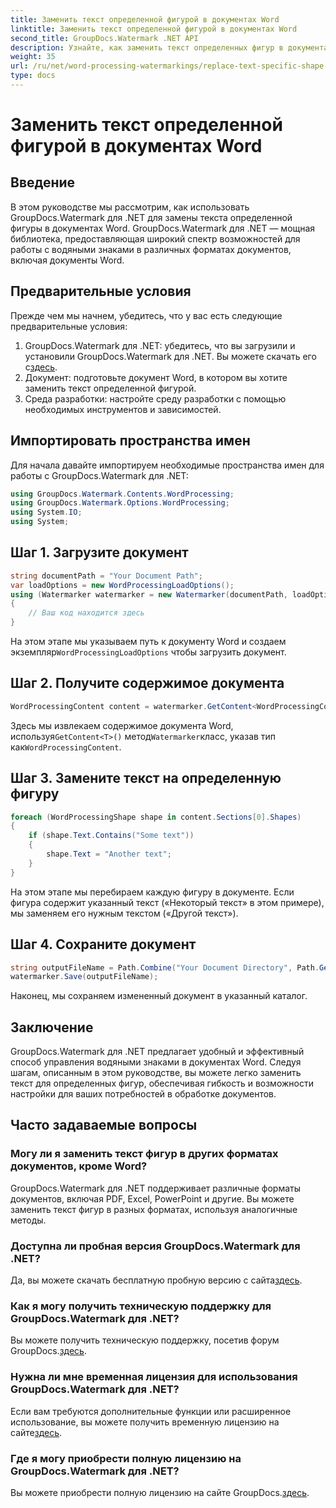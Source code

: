 ```yaml
---
title: Заменить текст определенной фигурой в документах Word
linktitle: Заменить текст определенной фигурой в документах Word
second_title: GroupDocs.Watermark .NET API
description: Узнайте, как заменить текст определенных фигур в документах Word с помощью GroupDocs.Watermark для .NET. Следуйте нашему пошаговому руководству.
weight: 35
url: /ru/net/word-processing-watermarkings/replace-text-specific-shape-word-docs/
type: docs
---
```

# Заменить текст определенной фигурой в документах Word

## Введение
В этом руководстве мы рассмотрим, как использовать GroupDocs.Watermark для .NET для замены текста определенной фигуры в документах Word. GroupDocs.Watermark для .NET — мощная библиотека, предоставляющая широкий спектр возможностей для работы с водяными знаками в различных форматах документов, включая документы Word.
## Предварительные условия
Прежде чем мы начнем, убедитесь, что у вас есть следующие предварительные условия:
1.  GroupDocs.Watermark для .NET: убедитесь, что вы загрузили и установили GroupDocs.Watermark для .NET. Вы можете скачать его с[здесь](https://releases.groupdocs.com/Watermark/net/).
2. Документ: подготовьте документ Word, в котором вы хотите заменить текст определенной фигурой.
3. Среда разработки: настройте среду разработки с помощью необходимых инструментов и зависимостей.

## Импортировать пространства имен
Для начала давайте импортируем необходимые пространства имен для работы с GroupDocs.Watermark для .NET:
```csharp
using GroupDocs.Watermark.Contents.WordProcessing;
using GroupDocs.Watermark.Options.WordProcessing;
using System.IO;
using System;
```
## Шаг 1. Загрузите документ
```csharp
string documentPath = "Your Document Path";
var loadOptions = new WordProcessingLoadOptions();
using (Watermarker watermarker = new Watermarker(documentPath, loadOptions))
{
    // Ваш код находится здесь
}
```
 На этом этапе мы указываем путь к документу Word и создаем экземпляр`WordProcessingLoadOptions` чтобы загрузить документ.
## Шаг 2. Получите содержимое документа
```csharp
WordProcessingContent content = watermarker.GetContent<WordProcessingContent>();
```
 Здесь мы извлекаем содержимое документа Word, используя`GetContent<T>()` метод`Watermarker`класс, указав тип как`WordProcessingContent`.
## Шаг 3. Замените текст на определенную фигуру
```csharp
foreach (WordProcessingShape shape in content.Sections[0].Shapes)
{
    if (shape.Text.Contains("Some text"))
    {
        shape.Text = "Another text";
    }
}
```
На этом этапе мы перебираем каждую фигуру в документе. Если фигура содержит указанный текст («Некоторый текст» в этом примере), мы заменяем его нужным текстом («Другой текст»).
## Шаг 4. Сохраните документ
```csharp
string outputFileName = Path.Combine("Your Document Directory", Path.GetFileName(documentPath));
watermarker.Save(outputFileName);
```
Наконец, мы сохраняем измененный документ в указанный каталог.

## Заключение
GroupDocs.Watermark для .NET предлагает удобный и эффективный способ управления водяными знаками в документах Word. Следуя шагам, описанным в этом руководстве, вы можете легко заменить текст для определенных фигур, обеспечивая гибкость и возможности настройки для ваших потребностей в обработке документов.
## Часто задаваемые вопросы
### Могу ли я заменить текст фигур в других форматах документов, кроме Word?
GroupDocs.Watermark для .NET поддерживает различные форматы документов, включая PDF, Excel, PowerPoint и другие. Вы можете заменить текст фигур в разных форматах, используя аналогичные методы.
### Доступна ли пробная версия GroupDocs.Watermark для .NET?
 Да, вы можете скачать бесплатную пробную версию с сайта[здесь](https://releases.groupdocs.com/).
### Как я могу получить техническую поддержку для GroupDocs.Watermark для .NET?
Вы можете получить техническую поддержку, посетив форум GroupDocs.[здесь](https://forum.groupdocs.com/c/watermark/19).
### Нужна ли мне временная лицензия для использования GroupDocs.Watermark для .NET?
 Если вам требуются дополнительные функции или расширенное использование, вы можете получить временную лицензию на сайте[здесь](https://purchase.groupdocs.com/temporary-license/).
### Где я могу приобрести полную лицензию на GroupDocs.Watermark для .NET?
 Вы можете приобрести полную лицензию на сайте GroupDocs.[здесь](https://purchase.groupdocs.com/buy).